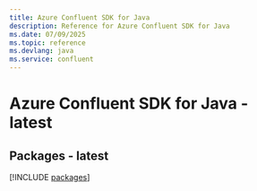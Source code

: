 ```yaml
---
title: Azure Confluent SDK for Java
description: Reference for Azure Confluent SDK for Java
ms.date: 07/09/2025
ms.topic: reference
ms.devlang: java
ms.service: confluent
---
```

# Azure Confluent SDK for Java - latest
## Packages - latest
[!INCLUDE [packages](confluent-index.md)]